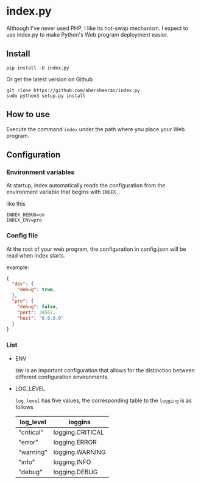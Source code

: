# index.py

Although I've never used PHP, I like its hot-swap mechanism. I expect to use index.py to make Python's Web program deployment easier.

## Install

```
pip install -U index.py
```

Or get the latest version on Github

```
git clone https://github.com/abersheeran/index.py
sudo python3 setup.py install
```

## How to use

Execute the command `index` under the path where you place your Web program.

## Configuration

### Environment variables

At startup, index automatically reads the configuration from the environment variable that begins with `INDEX_`.

like this

```
INDEX_DEBUG=on
INDEX_ENV=pro
```

### Config file

At the root of your web program, the configuration in config.json will be read when index starts.

example:

```json
{
  "dev": {
    "debug": true,
  },
  "pro": {
    "debug": false,
    "port": 34567,
    "host": "0.0.0.0"
  }
}
```

### List

* ENV

  `ENV` is an important configuration that allows for the distinction between different configuration environments.

* LOG_LEVEL

  `log_level` has five values, the corresponding table to the `logging` is as follows

  log_level   |loggins
  ---         |---
  "critical"  | logging.CRITICAL
  "error"     | logging.ERROR
  "warning"   | logging.WARNING
  "info"      | logging.INFO
  "debug"     | logging.DEBUG
